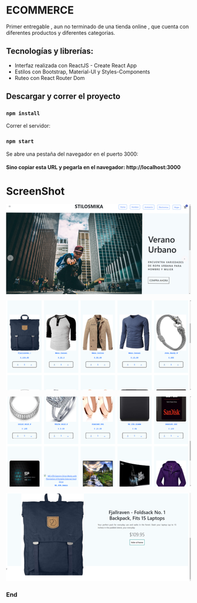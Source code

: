 # ECOMMERCE

Primer entregable , aun no terminado de una tienda online , que cuenta con diferentes productos y diferentes categorias.

## Tecnologías y librerías:

- Interfaz realizada con ReactJS - Create React App
- Estilos con Bootstrap, Material-UI y Styles-Components
- Ruteo con React Router Dom

## Descargar y correr el proyecto

### `npm install`
Correr el servidor:
### `npm start`

Se abre una pestaña del navegador en el puerto 3000:
#### Sino copiar esta URL y pegarla en el navegador: http://localhost:3000

# ScreenShot

![Imagen](https://github.com/Hubertjerson/Imagenes/blob/01feb6d86277b02f3e5d05e9d2aa9959553cca98/React%20App%20-%20Google%20Chrome%2022_02_2022%201_35_53.png)

![Imagen2](https://github.com/Hubertjerson/Imagenes/blob/01feb6d86277b02f3e5d05e9d2aa9959553cca98/React%20App%20-%20Google%20Chrome%2022_02_2022%201_39_18.png)


![Imagen3](https://github.com/Hubertjerson/Imagenes/blob/01feb6d86277b02f3e5d05e9d2aa9959553cca98/React%20App%20-%20Google%20Chrome%2022_02_2022%201_39_30.png)

![Imagen4](https://github.com/Hubertjerson/Imagenes/blob/01feb6d86277b02f3e5d05e9d2aa9959553cca98/React%20App%20-%20Google%20Chrome%2022_02_2022%201_39_57.png)

### End